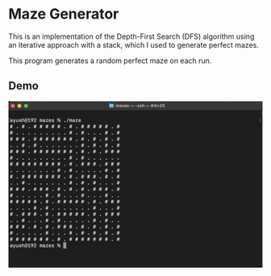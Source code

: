 # Maze Generator

This is an implementation of the Depth-First Search (DFS) algorithm using an iterative approach with a stack, which I used to generate perfect mazes.

This program generates a random perfect maze on each run. 

## Demo

<p align="center">
  <img src="assets/demo.png" alt="Demo"/>
</p>
